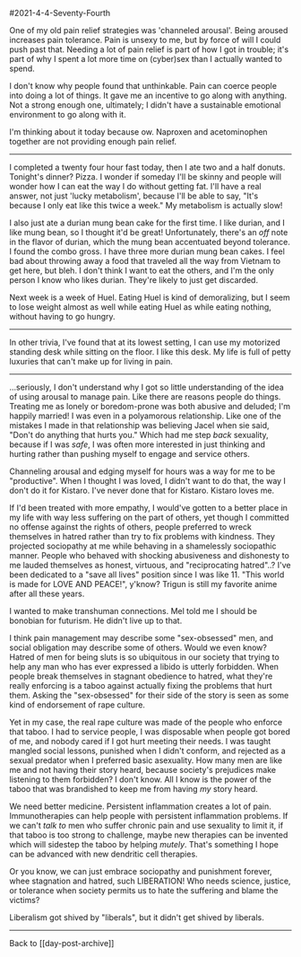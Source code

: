#2021-4-4-Seventy-Fourth

One of my old pain relief strategies was 'channeled arousal'.  Being aroused increases pain tolerance.  Pain is unsexy to me, but by force of will I could push past that.  Needing a lot of pain relief is part of how I got in trouble; it's part of why I spent a lot more time on (cyber)sex than I actually wanted to spend.

I don't know why people found that unthinkable.  Pain can coerce people into doing a lot of things.  It gave me an incentive to go along with anything.  Not a strong enough one, ultimately; I didn't have a sustainable emotional environment to go along with it.

I'm thinking about it today because ow.  Naproxen and acetominophen together are not providing enough pain relief.

---
I completed a twenty four hour fast today, then I ate two and a half donuts.  Tonight's dinner?  Pizza.  I wonder if someday I'll be skinny and people will wonder how I can eat the way I do without getting fat.  I'll have a real answer, not just 'lucky metabolism', because I'll be able to say, "It's because I only eat like this twice a week."  My metabolism is actually slow!

I also just ate a durian mung bean cake for the first time.  I like durian, and I like mung bean, so I thought it'd be great!  Unfortunately, there's an *off* note in the flavor of durian, which the mung bean accentuated beyond tolerance.  I found the combo gross.  I have three more durian mung bean cakes.  I feel bad about throwing away a food that traveled all the way from Vietnam to get here, but bleh.  I don't think I want to eat the others, and I'm the only person I know who likes durian.  They're likely to just get discarded.

Next week is a week of Huel.  Eating Huel is kind of demoralizing, but I seem to lose weight almost as well while eating Huel as while eating nothing, without having to go hungry.

---
In other trivia, I've found that at its lowest setting, I can use my motorized standing desk while sitting on the floor.  I like this desk.  My life is full of petty luxuries that can't make up for living in pain.

---
...seriously, I don't understand why I got so little understanding of the idea of using arousal to manage pain.  Like there are reasons people do things.  Treating me as lonely or boredom-prone was both abusive and deluded; I'm happily married!  I was even in a polyamorous relationship.  Like one of the mistakes I made in that relationship was believing Jacel when sie said, "Don't do anything that hurts you."  Which had me step *back* sexuality, because if I was *safe*, I was often more interested in just thinking and hurting rather than pushing myself to engage and service others.

Channeling arousal and edging myself for hours was a way for me to be "productive".  When I thought I was loved, I didn't want to do that, the way I don't do it for Kistaro.  I've never done that for Kistaro.  Kistaro loves me.

If I'd been treated with more empathy, I would've gotten to a better place in my life with way less suffering on the part of others, yet though I committed no offense against the rights of others, people preferred to wreck themselves in hatred rather than try to fix problems with kindness.  They projected sociopathy at me while behaving in a shamelessly sociopathic manner.  People who behaved with shocking abusiveness and dishonesty to me lauded themselves as honest, virtuous, and "reciprocating hatred"..?  I've been dedicated to a "save all lives" position since I was like 11.  "This world is made for LOVE AND PEACE!", y'know?  Trigun is still my favorite anime after all these years.

I wanted to make transhuman connections.  Mel told me I should be bonobian for futurism.  He didn't live up to that.

I think pain management may describe some "sex-obsessed" men, and social obligation may describe some of others.  Would we even know?  Hatred of men for being sluts is so ubiquitous in our society that trying to help any man who has ever expressed a libido is utterly forbidden.  When people break themselves in stagnant obedience to hatred, what they're really enforcing is a taboo against actually fixing the problems that hurt them.  Asking the "sex-obsessed" for their side of the story is seen as some kind of endorsement of rape culture.

Yet in my case, the real rape culture was made of the people who enforce that taboo.  I had to service people, I was disposable when people got bored of me, and nobody cared if I got hurt meeting their needs.  I was taught mangled social lessons, punished when I didn't conform, and rejected as a sexual predator when I preferred basic asexuality.  How many men are like me and not having their story heard, because society's prejudices make listening to them forbidden?  I don't know.  All I know is the power of the taboo that was brandished to keep me from having *my* story heard.

We need better medicine.  Persistent inflammation creates a lot of pain.  Immunotherapies can help people with persistent inflammation problems.  If we can't *talk to* men who suffer chronic pain and use sexuality to limit it, if that taboo is too strong to challenge, maybe new therapies can be invented which will sidestep the taboo by helping *mutely*.  That's something I hope can be advanced with new dendritic cell therapies.

Or you know, we can just embrace sociopathy and punishment forever, whee stagnation and hatred, such LIBERATION!  Who needs science, justice, or tolerance when society permits us to hate the suffering and blame the victims?

Liberalism got shived by "liberals", but it didn't get shived by liberals.

---
Back to [[day-post-archive]]